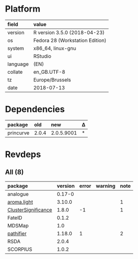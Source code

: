 # Platform

|field    |value                           |
|:--------|:-------------------------------|
|version  |R version 3.5.0 (2018-04-23)    |
|os       |Fedora 28 (Workstation Edition) |
|system   |x86_64, linux-gnu               |
|ui       |RStudio                         |
|language |(EN)                            |
|collate  |en_GB.UTF-8                     |
|tz       |Europe/Brussels                 |
|date     |2018-07-13                      |

# Dependencies

|package   |old   |new        |Δ  |
|:---------|:-----|:----------|:--|
|princurve |2.0.4 |2.0.5.9001 |*  |

# Revdeps

## All (8)

|package                                                |version |error |warning |note |
|:------------------------------------------------------|:-------|:-----|:-------|:----|
|analogue                                               |0.17-0  |      |        |     |
|[aroma.light](problems.md#aromalight)                  |3.10.0  |      |        |1    |
|[ClusterSignificance](problems.md#clustersignificance) |1.8.0   |-1    |        |1    |
|FateID                                                 |0.1.2   |      |        |     |
|MDSMap                                                 |1.0     |      |        |     |
|[pathifier](problems.md#pathifier)                     |1.18.0  |1     |        |2    |
|RSDA                                                   |2.0.4   |      |        |     |
|SCORPIUS                                               |1.0.2   |      |        |     |

